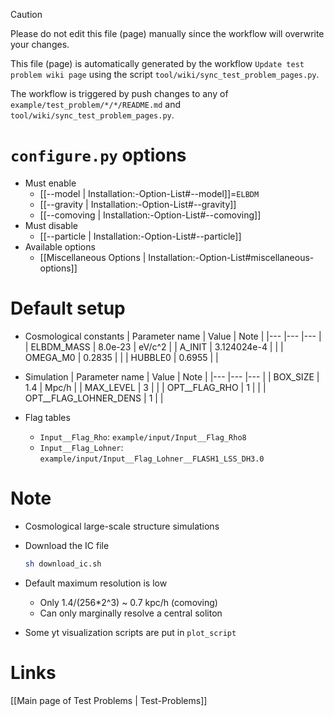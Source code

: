> [!CAUTION]
> Please do not edit this file (page) manually since the workflow will overwrite your changes.
>
> This file (page) is automatically generated by the workflow `Update test problem wiki page` using the script `tool/wiki/sync_test_problem_pages.py`.
>
> The workflow is triggered by push changes to any of `example/test_problem/*/*/README.md` and `tool/wiki/sync_test_problem_pages.py`.


# `configure.py` options
- Must enable
  - [[--model | Installation:-Option-List#--model]]=`ELBDM`
  - [[--gravity | Installation:-Option-List#--gravity]]
  - [[--comoving | Installation:-Option-List#--comoving]]
- Must disable
  - [[--particle | Installation:-Option-List#--particle]]
- Available options
  - [[Miscellaneous Options | Installation:-Option-List#miscellaneous-options]]


# Default setup
- Cosmological constants
  | Parameter name | Value       | Note |
  |---             |---          |--- |
  | ELBDM_MASS     | 8.0e-23     | eV/c^2 |
  | A_INIT         | 3.124024e-4 |  |
  | OMEGA_M0       | 0.2835      |  |
  | HUBBLE0        | 0.6955      |  |

- Simulation
  | Parameter name        | Value | Note |
  |---                    |---    |--- |
  | BOX_SIZE              | 1.4   | Mpc/h |
  | MAX_LEVEL             | 3     |  |
  | OPT__FLAG_RHO         | 1     |  |
  | OPT__FLAG_LOHNER_DENS | 1     |  |

- Flag tables
  - `Input__Flag_Rho`: `example/input/Input__Flag_Rho8`
  - `Input__Flag_Lohner`: `example/input/Input__Flag_Lohner__FLASH1_LSS_DH3.0`


# Note
- Cosmological large-scale structure simulations

- Download the IC file
  ```bash
  sh download_ic.sh
  ```

- Default maximum resolution is low
  - Only 1.4/(256\*2^3) ~ 0.7 kpc/h (comoving)
  - Can only marginally resolve a central soliton

- Some yt visualization scripts are put in `plot_script`

# Links
[[Main page of Test Problems | Test-Problems]]

